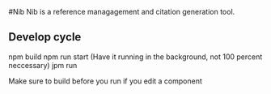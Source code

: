 #Nib
Nib is a reference managagement and citation generation tool.

## Develop cycle

npm build
npm run start (Have it running in the background, not 100 percent neccessary)
jpm run

Make sure to build before you run if you edit a component
